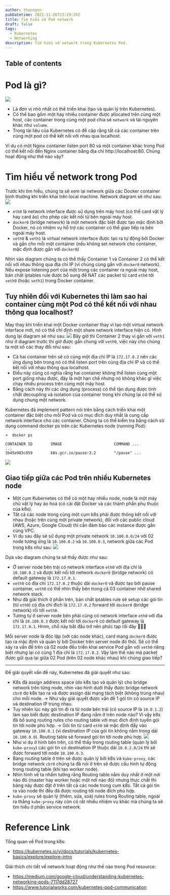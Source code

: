 ```yaml
---
author: thuongnn
pubDatetime: 2021-11-26T23:29:35Z
title: Tìm hiểu về Pod network
draft: false
tags:
  - Kubernetes
  - Networking
description: Tìm hiểu về network trong Kubernetes Pod.
---
```


## Table of contents

# Pod là gì?

![](https://github.com/user-attachments/assets/20fe0f95-ea17-4de2-83f0-ab419b15bf49)

- Là đơn vị nhỏ nhất có thể triển khai (tạo và quản lý trên Kubernetes).
- Có thể bao gồm một hay nhiều container được allocated trên cùng một host, các container trong cùng một pod chia sẻ `network` và tài nguyên khác như `volume`.
- Trong tài liệu của Kubernetes có đề cập rằng tất cả các container trên cùng một pod có thể kết nối với nhau qua localhost.

Ví dụ có một Nginx container listen port 80 và một container khác trong Pod có thể kết nối đến Nginx container bằng địa chỉ http://localhost:80. Chúng hoạt động như thế nào vậy?

# Tìm hiểu về network trong Pod

Trước khi tìm hiểu, chúng ta sẽ xem lại network giữa các Docker container bình thường khi triển khai trên local machine. Network diagram sẽ như sau:
![](https://github.com/user-attachments/assets/9b397141-30f5-4269-be22-f22676d97c77)

- `eth0` là network interface được sử dụng trên máy host (có thể card vật lý hay card ảo) cho phép các kết nối từ bên ngoài máy host.
- `docker0` (bridge network) là một network đặc biệt được tạo mặc định bởi Docker, nó có nhiệm vụ hỗ trợ các container có thể giao tiếp ra bên ngoài máy host.
- `veth0` & `veth1` là virtual network interface được tạo ra tự động bởi Docker và gắn cho mỗi một container (nếu không set network cho container, mặc định được gắn với `docker0`)

Nhìn vào diagram chúng ta có thể thấy Container 1 và Container 2 có thể kết nối với nhau thông qua địa chỉ IP (vì chúng cùng gắn với `docker0` network). Nếu expose listening port của một trong các container ra ngoài máy host, bản chất iptables rule được bổ sung để NAT các packet từ card `eth0` tới `veth0` (hoặc `veth1`) trong Docker container.

## Tuy nhiên đối với Kubernetes thì làm sao hai container cùng một Pod có thể kết nối với nhau thông qua localhost?

May thay khi triển khai một Docker container thay vì tạo một virtual network interface mới, nó có thể chỉ định một share network interface hiện có. Hình dung lại diagram sẽ như sau:
![](https://github.com/user-attachments/assets/c9024688-5392-4bf3-acc2-fd283af5425b)
Bây giờ thì Container 2 thay vì gắn với `veth1` như ở diagram trước thì giờ được gắn chung với `veth0`, việc này cho chúng ta một số các thay đổi như sau:

- Cả hai container trên sẽ có cùng một địa chỉ IP là `172.17.0.2` nên các ứng dụng bên trong nó có thể listen port trên cùng địa chỉ IP và có thể kết nối với nhau thông qua localhost.
- Điều này cũng có nghĩa rằng hai container không thể listen cùng một port giống nhau được, đây là một hạn chế nhưng nó không khác gì việc chạy nhiều process trên cùng một máy host.
- Bằng cách này thì các ứng dụng (process) có thể tận dụng được tính chất decoupling và isolation của container trong khi chúng lại có thể sử dụng chung một network.

Kubernetes đã implement pattern nói trên bằng cách triển khai một container đặc biệt cho mỗi Pod và có mục đích duy nhất là cung cấp network interface cho các container. Chúng ta có thể kiểm tra bằng cách sử dụng command docker ps trên các Kubernetes node (running Pod):

```shell
➜  docker ps
```

```text
CONTAINER ID        IMAGE                       COMMAND ...
...
3b45e983c859        k8s.gcr.io/pause:3.2        "/pause" ...
```

![](https://github.com/user-attachments/assets/bb1b4a92-9086-4d4a-9984-a90a77330d2f)

## Giao tiếp giữa các Pod trên nhiều Kubernetes node

- Một cụm Kubernetes có thể có một hay nhiều node, node là một máy chủ vật lý hay ảo hoá (có cài đặt Docker và các thành phần phụ thuộc của k8s).
- Tất cả các node trong cùng một cụm k8s phải được thông kết nối với nhau (hoặc trên cùng một private network), đối với các public cloud (AWS, Azure, Google Cloud) thì cần đảm bảo các instance được gắn cùng VPC.
- Ví dụ sau đây sẽ sử dụng một private network `10.100.0.0/24` với 02 node tương ứng là `10.100.0.2` và `10.100.0.3`, network giữa các Pod trong k8s như sau:
  ![](https://github.com/user-attachments/assets/38256b52-5115-49db-bd04-c50f1910bcf6)

Dựa vào diagram chúng ta sẽ thấy được như sau:

- Ở server node bên trái có network interface `eth0` với địa chỉ là `10.100.0.2` và được kết nối tới network `docker0` (bridge network) có default gateway là `172.17.0.1`.
- `veth0` có địa chỉ `172.17.0.2` thuộc dải `docker0` và được tạo bởi pause container, `veth0` có thể nhìn thấy bên trong cả 03 container nhờ shared network stack.
- Như đã giải thích ở phần trên, bản chất iptables rule sẽ setup các gói tin (từ `eth0`) có địa chỉ đích là `172.17.0.2` forward tới `docker0` (bridge network) rồi tới `veth0`.
- Tương tự ở server node bên phải cũng có network interface `eth0` với địa chỉ là `10.100.0.3` được kết nối tới `docker0` có default gateway là `172.17.0.1`. Hmm, chỗ này bắt đầu trở nên phức tạp rồi đây 🤔🤔🤔

Mỗi server node là độc lập (với các node khác), card mạng `docker0` được tạo ra mặc định và quản lý bởi Docker trên server node đó thôi. Sẽ có thể xảy ra vấn đề trên cả 02 node đều triển khai service Pod gắn với `veth0` riêng biệt nhưng lại có cùng 1 địa chỉ là `172.17.0.2`. Vậy làm thế nào mà packet được gửi qua lại giữa 02 Pod (trên 02 node khác nhau) khi chúng giao tiếp?

---

Để giải quyết vấn đề này, Kubernetes đã giải quyết như sau:

- K8s đã assign address space (do k8s tạo và quản lý) cho bridge network trên từng node, nhìn vào hình dưới thấy được bridge network `cbr0` do k8s tạo ra và được assign dải mạng tách biệt (không trùng nhau) cho mỗi node. → Như vậy giải quyết được vấn đề 1 gói tin có source IP và destination IP trùng nhau.
- Tuy nhiên lúc này gói tin đi ra từ node bên trái (có source IP là `10.0.1.2`) làm sao biết được destination IP đang nằm ở trên node nào? Vì vậy k8s đã bổ sung routing rules cho routing table với mục đích định tuyến gói tin tới node phù hợp. → Gói tin từ card `eth0` sẽ mặc định đẩy vào gateway `10.100.0.1` (vì destination IP của gói tin không nằm trong dải `10.100.0.0`). Routing table sẽ forward gói tin tới node phù hợp.
  ![](https://github.com/user-attachments/assets/71aed0c4-2882-4e36-8ab4-94582c80d927)
- Như ví dụ ở hình bên trên, có thể thấy trong routing table (quản lý bởi `kube-proxy`) các gói tin có destination IP thuộc dải `10.0.2.0/24` thì sẽ được forward tới node `10.100.0.3`.
- Bảng routing table ở trên sẽ được quản lý bởi k8s và `kube-proxy`, các bridge network `cbr0` chúng ta đã nói ở trên sẽ được cấu hình tự động trong routing table (khi tạo worker node).
- Nhìn hình vẽ ta nhầm tưởng rằng Routing table nằm duy nhất ở một nơi nào đó (master hay worker hoặc một nơi nào đó) nhưng thực chất thì bảng này được đặt ở trên tất cả các node trong cụm k8s. Tất cả gói tin ra vào node thì đều đã được routing tới node đích phù hợp.
- `kube-proxy` sẽ quản lý (thêm, sửa, xoá) rules trong Routing table, ngoài ra thằng `kube-proxy` này còn có rất nhiều nhiệm vụ khác mà chúng ta sẽ tìm hiểu ở phần service network.

# Reference Link

Tổng quan về Pod trong k8s:

- https://kubernetes.io/vi/docs/tutorials/kubernetes-basics/explore/explore-intro

Giải thích chi tiết về network hoạt động như thế nào trong Pod resource:

- https://medium.com/google-cloud/understanding-kubernetes-networking-pods-7117dd28727
- https://www.tutorialworks.com/kubernetes-pod-communication
